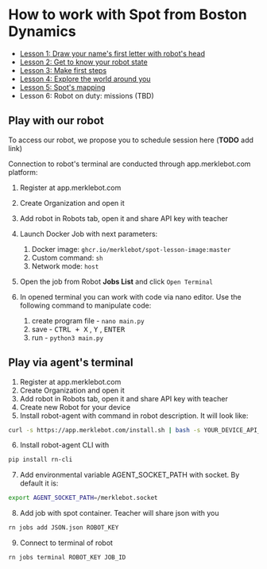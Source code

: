 # How to work with Spot from Boston Dynamics

- [Lesson 1: Draw your name's first letter with robot's head](./Lesson1/material.md)
- [Lesson 2: Get to know your robot state](./Lesson2/material.md)
- [Lesson 3: Make first steps](./Lesson3/material.md)
- [Lesson 4: Explore the world around you](./Lesson4/material.md)
- [Lesson 5: Spot's mapping](./Lesson5/material.md)
- Lesson 6: Robot on duty: missions (TBD)

## Play with our robot

To access our robot, we propose you to schedule session here (**TODO** add link)

Connection to robot's terminal are conducted through app.merklebot.com platform:
1. Register at app.merklebot.com
2. Create Organization and open it
3. Add robot in Robots tab, open it and share API key with teacher
4. Launch Docker Job with next parameters:
   1. Docker image: `ghcr.io/merklebot/spot-lesson-image:master` 
   2. Custom command: `sh`
   3. Network mode: `host`

5. Open the job from Robot **Jobs List** and click `Open Terminal`
6. In opened terminal you can work with code via nano editor. Use the following command to manipulate code:
   1. create program file - `nano main.py`
   2. save - <kbd>CTRL + X</kbd> , <kbd>Y</kbd> , <kbd>ENTER</kbd> 
   3. run - `python3 main.py`

## Play via agent's terminal
1. Register at app.merklebot.com
2. Create Organization and open it
3. Add robot in Robots tab, open it and share API key with teacher
4. Create new Robot for your device
5. Install robot-agent with command in robot description. It will look like:
```bash
curl -s https://app.merklebot.com/install.sh | bash -s YOUR_DEVICE_API_KEY
```
6. Install robot-agent CLI with 
```bash
pip install rn-cli
```
7. Add environmental variable AGENT_SOCKET_PATH with socket. By default it is:
```bash
export AGENT_SOCKET_PATH=/merklebot.socket 
```
8. Add job with spot container. Teacher will share json with you
```bash
rn jobs add JSON.json ROBOT_KEY
```

9. Connect to terminal of robot
```bash
rn jobs terminal ROBOT_KEY JOB_ID
```
